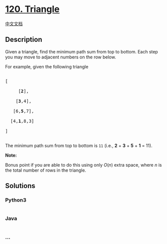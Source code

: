 # [120. Triangle](https://leetcode.com/problems/triangle)

[中文文档](/solution/0100-0199/0120.Triangle/README.md)

## Description
<p>Given a triangle, find the minimum path sum from top to bottom. Each step you may move to adjacent numbers on the row below.</p>



<p>For example, given the following triangle</p>



<pre>

[

     [<strong>2</strong>],

    [<strong>3</strong>,4],

   [6,<strong>5</strong>,7],

  [4,<strong>1</strong>,8,3]

]

</pre>



<p>The minimum path sum from top to bottom is <code>11</code> (i.e., <strong>2</strong> + <strong>3</strong> + <strong>5</strong> + <strong>1</strong> = 11).</p>



<p><strong>Note:</strong></p>



<p>Bonus point if you are able to do this using only <em>O</em>(<em>n</em>) extra space, where <em>n</em> is the total number of rows in the triangle.</p>




## Solutions


<!-- tabs:start -->

### **Python3**

```python

```

### **Java**

```java

```

### **...**
```

```

<!-- tabs:end -->